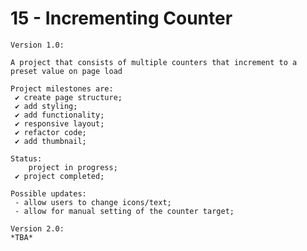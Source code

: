 # 15 - Incrementing Counter

    Version 1.0:

    A project that consists of multiple counters that increment to a preset value on page load

    Project milestones are:
     ✔ create page structure;
     ✔ add styling;
     ✔ add functionality;
     ✔ responsive layout;
     ✔ refactor code;
     ✔ add thumbnail;

    Status:
        project in progress;
     ✔ project completed;

    Possible updates:
     - allow users to change icons/text;
     - allow for manual setting of the counter target;

    Version 2.0:
    *TBA*
